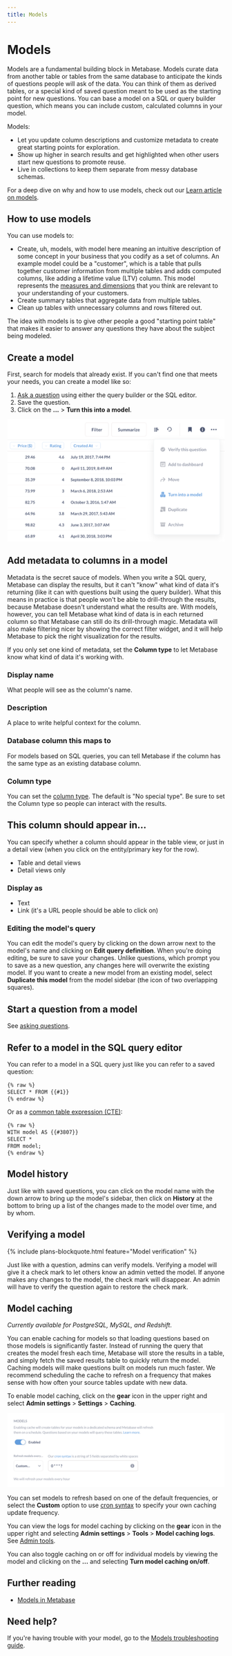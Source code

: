 ```yaml
---
title: Models
---
```


# Models

Models are a fundamental building block in Metabase. Models curate data from another table or tables from the same database to anticipate the kinds of questions people will ask of the data. You can think of them as derived tables, or a special kind of saved question meant to be used as the starting point for new questions. You can base a model on a SQL or query builder question, which means you can include custom, calculated columns in your model.

Models:

- Let you update column descriptions and customize metadata to create great starting points for exploration.
- Show up higher in search results and get highlighted when other users start new questions to promote reuse.
- Live in collections to keep them separate from messy database schemas.

For a deep dive on why and how to use models, check out our [Learn article on models][learn-models].

## How to use models

You can use models to:

- Create, uh, models, with model here meaning an intuitive description of some concept in your business that you codify as a set of columns. An example model could be a "customer", which is a table that pulls together customer information from multiple tables and adds computed columns, like adding a lifetime value (LTV) column. This model represents the [measures and dimensions][measures-dimensions] that you think are relevant to your understanding of your customers.
- Create summary tables that aggregate data from multiple tables.
- Clean up tables with unnecessary columns and rows filtered out.

The idea with models is to give other people a good "starting point table" that makes it easier to answer any questions they have about the subject being modeled.

## Create a model

First, search for models that already exist. If you can't find one that meets your needs, you can create a model like so:

1. [Ask a question][question] using either the query builder or the SQL editor.
2. Save the question.
3. Click on the **...** > **Turn this into a model**.

![Turn a saved question into a model](./images/models/turn-into-a-model.png)

## Add metadata to columns in a model

Metadata is the secret sauce of models. When you write a SQL query, Metabase can display the results, but it can't "know" what kind of data it's returning (like it can with questions built using the query builder). What this means in practice is that people won't be able to drill-through the results, because Metabase doesn't understand what the results are. With models, however, you can tell Metabase what kind of data is in each returned column so that Metabase can still do its drill-through magic. Metadata will also make filtering nicer by showing the correct filter widget, and it will help Metabase to pick the right visualization for the results.

If you only set one kind of metadata, set the **Column type** to let Metabase know what kind of data it's working with.

### Display name

What people will see as the column's name.

### Description

A place to write helpful context for the column.

### Database column this maps to

For models based on SQL queries, you can tell Metabase if the column has the same type as an existing database column.

### Column type

You can set the [column type][column-type]. The default is "No special type". Be sure to set the Column type so people can interact with the results.

## This column should appear in...

You can specify whether a column should appear in the table view, or just in a detail view (when you click on the entity/primary key for the row).

- Table and detail views
- Detail views only

### Display as

- Text
- Link (it's a URL people should be able to click on)

### Editing the model's query

You can edit the model's query by clicking on the down arrow next to the model's name and clicking on **Edit query definition**. When you're doing editing, be sure to save your changes. Unlike questions, which prompt you to save as a new question, any changes here will overwrite the existing model. If you want to create a new model from an existing model, select **Duplicate this model** from the model sidebar (the icon of two overlapping squares).

## Start a question from a model

See [asking questions][question].

## Refer to a model in the SQL query editor

You can refer to a model in a SQL query just like you can refer to a saved question:

```
{% raw %}
SELECT * FROM {{#1}}
{% endraw %}
```

Or as a [common table expression (CTE)][cte]:

```
{% raw %}
WITH model AS {{#3807}}
SELECT *
FROM model;
{% endraw %}
```

## Model history

Just like with saved questions, you can click on the model name with the down arrow to bring up the model's sidebar, then click on **History** at the bottom to bring up a list of the changes made to the model over time, and by whom.

## Verifying a model

{% include plans-blockquote.html feature="Model verification" %}

Just like with a question, admins can verify models. Verifying a model will give it a check mark to let others know an admin vetted the model. If anyone makes any changes to the model, the check mark will disappear. An admin will have to verify the question again to restore the check mark.

## Model caching

_Currently available for PostgreSQL, MySQL, and Redshift_.

You can enable caching for models so that loading questions based on those models is significantly faster. Instead of running the query that creates the model fresh each time, Metabase will store the results in a table, and simply fetch the saved results table to quickly return the model. Caching models will make questions built on models run much faster. We recommend scheduling the cache to refresh on a frequency that makes sense with how often your source tables update with new data.

To enable model caching, click on the **gear** icon in the upper right and select **Admin settings** > **Settings** > **Caching**.

![Model caching](./images/models/model-caching-custom.png)

You can set models to refresh based on one of the default frequencies, or select the **Custom** option to use [cron syntax](https://www.quartz-scheduler.org/documentation/quartz-2.3.0/tutorials/crontrigger.html) to specify your own caching update frequency.

You can view the logs for model caching by clicking on the **gear** icon in the upper right and selecting **Admin settings** > **Tools** > **Model caching logs**. See [Admin tools](../enterprise-guide/tools.md).

You can also toggle caching on or off for individual models by viewing the model and clicking on the **...** and selecting **Turn model caching on/off**.

## Further reading

- [Models in Metabase][learn-models]

## Need help?

If you're having trouble with your model, go to the [Models troubleshooting guide][troubleshooting-models].

[column-type]: ./field-types.md
[cte]: https://www.metabase.com/learn/sql-questions/sql-cte
[measures-dimensions]: https://www.metabase.com/learn/databases/dimensions-and-measures
[question]: 04-asking-questions.md
[learn-models]: /learn/getting-started/models
[troubleshooting-models]: ../troubleshooting-guide/models.html
